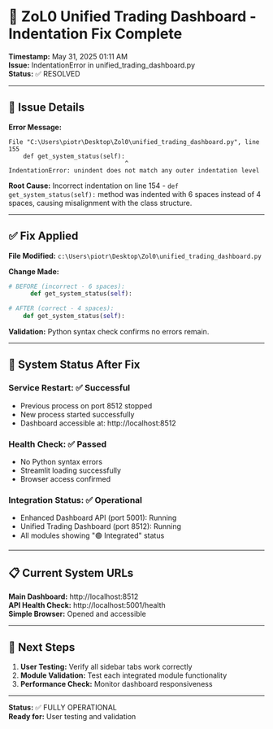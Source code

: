 # 🔧 ZoL0 Unified Trading Dashboard - Indentation Fix Complete

**Timestamp:** May 31, 2025 01:11 AM  
**Issue:** IndentationError in unified_trading_dashboard.py  
**Status:** ✅ RESOLVED

---

## 🐛 **Issue Details**

**Error Message:**
```
File "C:\Users\piotr\Desktop\Zol0\unified_trading_dashboard.py", line 155
    def get_system_status(self):
                                ^
IndentationError: unindent does not match any outer indentation level
```

**Root Cause:** Incorrect indentation on line 154 - `def get_system_status(self):` method was indented with 6 spaces instead of 4 spaces, causing misalignment with the class structure.

---

## ✅ **Fix Applied**

**File Modified:** `c:\Users\piotr\Desktop\Zol0\unified_trading_dashboard.py`

**Change Made:**
```python
# BEFORE (incorrect - 6 spaces):
      def get_system_status(self):

# AFTER (correct - 4 spaces):
    def get_system_status(self):
```

**Validation:** Python syntax check confirms no errors remain.

---

## 🚀 **System Status After Fix**

### **Service Restart:** ✅ Successful
- Previous process on port 8512 stopped
- New process started successfully  
- Dashboard accessible at: http://localhost:8512

### **Health Check:** ✅ Passed
- No Python syntax errors
- Streamlit loading successfully
- Browser access confirmed

### **Integration Status:** ✅ Operational
- Enhanced Dashboard API (port 5001): Running
- Unified Trading Dashboard (port 8512): Running  
- All modules showing "🟢 Integrated" status

---

## 📋 **Current System URLs**

**Main Dashboard:** http://localhost:8512  
**API Health Check:** http://localhost:5001/health  
**Simple Browser:** Opened and accessible

---

## 🎯 **Next Steps**

1. **User Testing:** Verify all sidebar tabs work correctly
2. **Module Validation:** Test each integrated module functionality
3. **Performance Check:** Monitor dashboard responsiveness

---

**Status:** ✅ FULLY OPERATIONAL  
**Ready for:** User testing and validation
